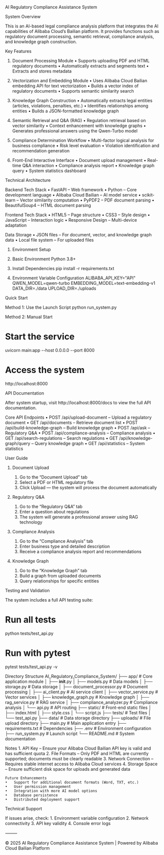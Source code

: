 AI Regulatory Compliance Assistance System

System Overview

This is an AI-based legal compliance analysis platform that integrates the AI capabilities of Alibaba Cloud’s Bailian platform. It provides functions such as regulatory document processing, semantic retrieval, compliance analysis, and knowledge graph construction.

Key Features

1. Document Processing Module
	•	Supports uploading PDF and HTML regulatory documents
	•	Automatically extracts and segments text
	•	Extracts and stores metadata

2. Vectorization and Embedding Module
	•	Uses Alibaba Cloud Bailian embedding API for text vectorization
	•	Builds a vector index of regulatory documents
	•	Supports semantic similarity search

3. Knowledge Graph Construction
	•	Automatically extracts legal entities (articles, violations, penalties, etc.)
	•	Identifies relationships among entities
	•	Builds a JSON-formatted knowledge graph

4. Semantic Retrieval and Q&A (RAG)
	•	Regulation retrieval based on vector similarity
	•	Context enhancement with knowledge graphs
	•	Generates professional answers using the Qwen-Turbo model

5. Compliance Determination Workflow
	•	Multi-factor logical analysis for business compliance
	•	Risk level evaluation
	•	Violation identification and recommendation generation

6. Front-End Interactive Interface
	•	Document upload management
	•	Real-time Q&A interaction
	•	Compliance analysis report
	•	Knowledge graph query
	•	System statistics dashboard

Technical Architecture

Backend Tech Stack
	•	FastAPI – Web framework
	•	Python – Core development language
	•	Alibaba Cloud Bailian – AI model service
	•	scikit-learn – Vector similarity computation
	•	PyPDF2 – PDF document parsing
	•	BeautifulSoup4 – HTML document parsing

Frontend Tech Stack
	•	HTML5 – Page structure
	•	CSS3 – Style design
	•	JavaScript – Interaction logic
	•	Responsive Design – Multi-device adaptation

Data Storage
	•	JSON files – For document, vector, and knowledge graph data
	•	Local file system – For uploaded files

1. Environment Setup

1. Basic Environment
Python 3.8+

2. Install Dependencies
pip install -r requirements.txt

3. Environment Variable Configuration
ALIBABA_API_KEY="API"
QWEN_MODEL=qwen-turbo
EMBEDDING_MODEL=text-embedding-v1
DATA_DIR=./data
UPLOAD_DIR=./uploads

Quick Start

Method 1: Use the Launch Script
python run_system.py

Method 2: Manual Start
# Start the service
uvicorn main:app --host 0.0.0.0 --port 8000

# Access the system
http://localhost:8000

API Documentation

After system startup, visit http://localhost:8000/docs to view the full API documentation.

Core API Endpoints
	•	POST /api/upload-document – Upload a regulatory document
	•	GET /api/documents – Retrieve document list
	•	POST /api/build-knowledge-graph – Build knowledge graph
	•	POST /api/ask – Regulatory Q&A
	•	POST /api/compliance-analysis – Compliance analysis
	•	GET /api/search-regulations – Search regulations
	•	GET /api/knowledge-graph/query – Query knowledge graph
	•	GET /api/statistics – System statistics

User Guide

1. Document Upload
	1.	Go to the “Document Upload” tab
	2.	Select a PDF or HTML regulatory file
	3.	Click Upload — the system will process the document automatically

2. Regulatory Q&A
	1.	Go to the “Regulatory Q&A” tab
	2.	Enter a question about regulations
	3.	The system will generate a professional answer using RAG technology

3. Compliance Analysis
	1.	Go to the “Compliance Analysis” tab
	2.	Enter business type and detailed description
	3.	Receive a compliance analysis report and recommendations

4. Knowledge Graph
	1.	Go to the “Knowledge Graph” tab
	2.	Build a graph from uploaded documents
	3.	Query relationships for specific entities

Testing and Validation

The system includes a full API testing suite:
# Run all tests
python tests/test_api.py

# Run with pytest
pytest tests/test_api.py -v

Directory Structure
AI_Regulatory_Compliance_System/
├── app/                    # Core application module
│   ├── __init__.py
│   ├── models.py            # Data models
│   ├── storage.py           # Data storage
│   ├── document_processor.py # Document processing
│   ├── ai_client.py         # AI service client
│   ├── vector_service.py    # Vector services
│   ├── knowledge_graph.py   # Knowledge graph
│   ├── rag_service.py       # RAG service
│   ├── compliance_analyzer.py # Compliance analysis
│   └── api.py               # API routing
├── static/                  # Front-end static files
│   ├── index.html
│   ├── style.css
│   └── script.js
├── tests/                   # Test files
│   └── test_api.py
├── data/                    # Data storage directory
├── uploads/                 # File upload directory
├── main.py                  # Main application entry
├── requirements.txt          # Dependencies
├── .env                      # Environment configuration
├── run_system.py              # Launch script
└── README.md                  # System documentation

Notes
	1.	API Key – Ensure your Alibaba Cloud Bailian API key is valid and has sufficient quota
	2.	File Formats – Only PDF and HTML are currently supported; documents must be clearly readable
	3.	Network Connection – Requires stable internet access to Alibaba Cloud services
	4.	Storage Space – Ensure sufficient disk space for uploads and generated data

    Future Enhancements
	•	Support for additional document formats (Word, TXT, etc.)
	•	User permission management
	•	Integration with more AI model options
	•	Database persistence
	•	Distributed deployment support

Technical Support

If issues arise, check:
	1.	Environment variable configuration
	2.	Network connectivity
	3.	API key validity
	4.	Console error logs

⸻

© 2025 AI Regulatory Compliance Assistance System | Powered by Alibaba Cloud Bailian Platform
